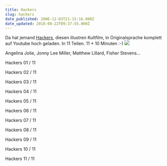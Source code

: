 ```yaml
---
title: Hackers
slug: hackers
date_published: 2006-12-03T21:15:16.000Z
date_updated: 2018-08-22T09:37:55.000Z
---
```


Da hat jemand [Hackers](http://de.wikipedia.org/wiki/Hackers), diesen illustren Kultfilm, in Originalsprache komplett auf Youtube hoch geladen. In 11 Teilen. 11 * 10 Minuten :-)
![](//img470.imageshack.us/img470/4968/hackersvy4.png)

Angelina Jolie, Jonny Lee Miller, Matthew Lillard, Fisher Stevens...

Hackers 01 / 11

Hackers 02 / 11

Hackers 03 / 11

Hackers 04 / 11

Hackers 05 / 11

Hackers 06 / 11

Hackers 07 / 11

Hackers 08 / 11

Hackers 09 / 11

Hackers 10 / 11

Hackers 11 / 11
